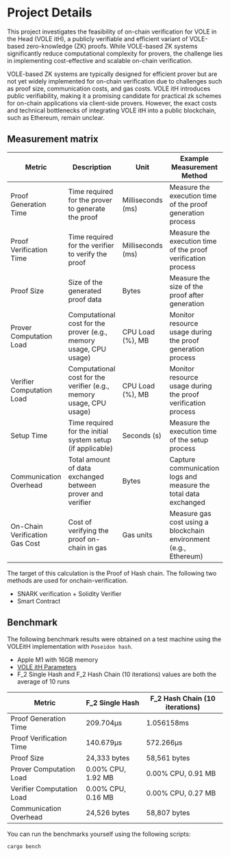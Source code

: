 # Project Details

This project investigates the feasibility of on-chain verification for VOLE in the Head (VOLE itH), a publicly verifiable and efficient variant of VOLE-based zero-knowledge (ZK) proofs. While VOLE-based ZK systems significantly reduce computational complexity for provers, the challenge lies in implementing cost-effective and scalable on-chain verification.

VOLE-based ZK systems are typically designed for efficient prover but are not yet widely implemented for on-chain verification due to challenges such as proof size, communication costs, and gas costs. VOLE itH introduces public verifiability, making it a promising candidate for practical zk schemes for on-chain applications via client-side provers. However, the exact costs and technical bottlenecks of integrating VOLE itH into a public blockchain, such as Ethereum, remain unclear.

## Measurement matrix

| Metric                   | Description                                                                                 | Unit                | Example Measurement Method                                                                     |
|--------------------------|---------------------------------------------------------------------------------------------|---------------------|-----------------------------------------------------------------------------------------------|
| Proof Generation Time    | Time required for the prover to generate the proof                                         | Milliseconds (ms)   | Measure the execution time of the proof generation process                                    |
| Proof Verification Time  | Time required for the verifier to verify the proof                                         | Milliseconds (ms)   | Measure the execution time of the proof verification process                                  |
| Proof Size               | Size of the generated proof data                                                           | Bytes               | Measure the size of the proof after generation                                                |
| Prover Computation Load  | Computational cost for the prover (e.g., memory usage, CPU usage)                          | CPU Load (%), MB    | Monitor resource usage during the proof generation process                                    |
| Verifier Computation Load| Computational cost for the verifier (e.g., memory usage, CPU usage)                        | CPU Load (%), MB    | Monitor resource usage during the proof verification process                                  |
| Setup Time               | Time required for the initial system setup (if applicable)                                 | Seconds (s)         | Measure the execution time of the setup process                                               |
| Communication Overhead   | Total amount of data exchanged between prover and verifier                                 | Bytes               | Capture communication logs and measure the total data exchanged                               |
| On-Chain Verification Gas Cost| Cost of verifying the proof on-chain in gas                                           | Gas units           | Measure gas cost using a blockchain environment (e.g., Ethereum)                             |

The target of this calculation is the Proof of Hash chain.
The following two methods are used for onchain-verification.

- SNARK verification + Solidity Verifier
- Smart Contract

## Benchmark

The following benchmark results were obtained on a test machine using the VOLEitH implementation with `Poseidon hash`.

- Apple M1 with 16GB memory
- [VOLE itH Parameters](https://github.com/adust09/swanky/blob/dev/schmivitz/src/parameters.rs)
- F_2 Single Hash and F_2 Hash Chain (10 iterations) values are both the average of 10 runs

| Metric                   | F_2 Single Hash     | F_2 Hash Chain (10 iterations) |
|--------------------------|---------------|--------------------------------|
| Proof Generation Time    | 209.704µs     | 1.056158ms                      |
| Proof Verification Time  | 140.679µs     | 572.266µs                       |
| Proof Size               | 24,333 bytes  | 58,561 bytes                   |
| Prover Computation Load  | 0.00% CPU, 1.92 MB | 0.00% CPU, 0.91 MB        |
| Verifier Computation Load| 0.00% CPU, 0.16 MB | 0.00% CPU, 0.27 MB        |
| Communication Overhead   | 24,526 bytes  | 58,807 bytes                   |

You can run the benchmarks yourself using the following scripts:
```bash
cargo bench
```
